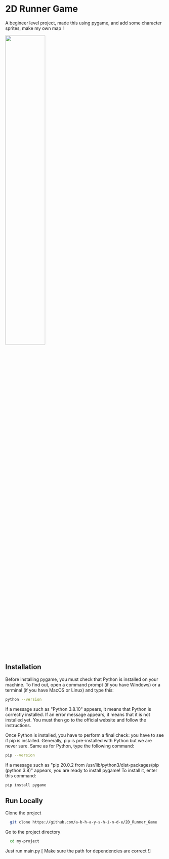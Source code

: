 
# 2D Runner Game

A begineer level project, made this using pygame, and add some character sprites, make my own map ! 


<img src="demo.mp4" width="50%">


## Installation

Before installing pygame, you must check that Python is installed on your machine. To find out, open a command prompt (if you have Windows) or a terminal (if you have MacOS or Linux) and type this:

```bash
python --version
```
If a message such as "Python 3.8.10" appears, it means that Python is correctly installed. If an error message appears, it means that it is not installed yet. You must then go to the official website and follow the instructions.

Once Python is installed, you have to perform a final check: you have to see if pip is installed. Generally, pip is pre-installed with Python but we are never sure. Same as for Python, type the following command:

```bash
pip --version
```
If a message such as "pip 20.0.2 from /usr/lib/python3/dist-packages/pip (python 3.8)" appears, you are ready to install pygame! To install it, enter this command:
```bash
pip install pygame
```
## Run Locally

Clone the project

```bash
  git clone https://github.com/a-b-h-a-y-s-h-i-n-d-e/2D_Runner_Game
```

Go to the project directory

```bash
  cd my-project
```

Just run main.py 
[ Make sure the path for dependencies are correct !]












